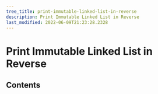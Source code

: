 ```yaml
---
tree_title: print-immutable-linked-list-in-reverse
description: Print Immutable Linked List in Reverse
last_modified: 2022-06-09T21:23:28.2328
---
```


# Print Immutable Linked List in Reverse

## Contents
